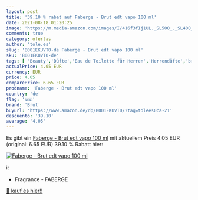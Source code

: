 ```yaml
---
layout: post
title: '39.10 % rabat auf Faberge - Brut edt vapo 100 ml'
date: 2021-08-18 01:20:25
image: 'https://m.media-amazon.com/images/I/416f3fIj1UL._SL500_._SL400_.jpg'
comments: true
category: ofertas
author: 'tole.es'
slug: 'B001EKUVT0-de Faberge - Brut edt vapo 100 ml'
sku: 'B001EKUVT0-de'
tags: [ 'Beauty','Düfte','Eau de Toilette für Herren','Herrendüfte','brut', ]
actualPrice: 4.05 EUR
currency: EUR
price: 4.05
comparePrice: 6.65 EUR
prodname: 'Faberge - Brut edt vapo 100 ml'
country: 'de'
flag: '🇩🇪'
brand: 'Brut'
buyurl: 'https://www.amazon.de/dp/B001EKUVT0/?tag=tolees0ca-21'
descuento: '39.10'
average: '4.05'
---
```


Es gibt ein [Faberge - Brut edt vapo 100 ml](https://www.amazon.de/dp/B001EKUVT0/?tag=tolees0ca-21) mit aktuellem Preis 4.05 EUR (original: 6.65 EUR) 39.10 % Rabatt hier:

[![Faberge - Brut edt vapo 100 ml](https://m.media-amazon.com/images/I/416f3fIj1UL._SL500_._SL400_.jpg)](https://www.amazon.de/dp/B001EKUVT0/?tag=tolees0ca-21)

ℹ️:

- Fragrance - FABERGE

[🛒 kauf es hier!!](https://www.amazon.de/dp/B001EKUVT0/?tag=tolees0ca-21)
